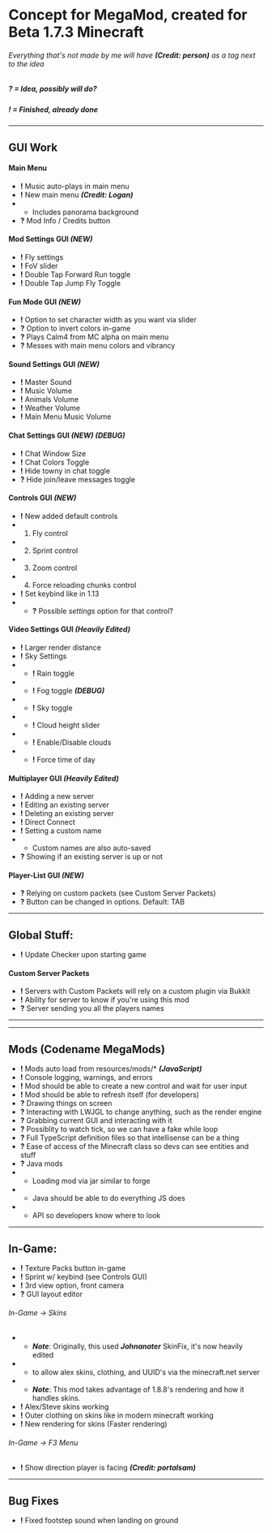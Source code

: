 # Concept for MegaMod, created for Beta 1.7.3 Minecraft
###### Everything that's not made by me will have ***(Credit: person)*** as a tag next to the idea
##### ? = _Idea, possibly will do?_
##### ! = _Finished, already done_
___

## GUI Work
#### Main Menu
* **!** Music auto-plays in main menu
* **!** New main menu ***(Credit: Logan)***
* * Includes panorama background
* **?** Mod Info / Credits button
#### Mod Settings GUI ***(NEW)***
* **!** Fly settings
* **!** FoV slider
* **!** Double Tap Forward Run toggle
* **!** Double Tap Jump Fly Toggle
#### Fun Mode GUI ***(NEW)***
* **!** Option to set character width as you want via slider
* **?** Option to invert colors in-game
* **?** Plays Calm4 from MC alpha on main menu
* **?** Messes with main menu colors and vibrancy
#### Sound Settings GUI ***(NEW)***
* **!** Master Sound
* **!** Music Volume
* **!** Animals Volume
* **!** Weather Volume
* **!** Main Menu Music Volume
#### Chat Settings GUI ***(NEW) (DEBUG)***
* **!** Chat Window Size
* **!** Chat Colors Toggle
* **!** Hide towny in chat toggle
* **?** Hide join/leave messages toggle
#### Controls GUI ***(NEW)***
* **!** New added default controls
* 1. Fly control
* 2. Sprint control
* 3. Zoom control
* 4. Force reloading chunks control
* **!** Set keybind like in 1.13
* * **?** Possible *settings* option for that control?
#### Video Settings GUI ***(Heavily Edited)***
* **!** Larger render distance
* **!** Sky Settings
* * **!** Rain toggle
* * **!** Fog toggle ***(DEBUG)***
* * **!** Sky toggle
* * **!** Cloud height slider
* * **!** Enable/Disable clouds
* * **!** Force time of day
#### Multiplayer GUI ***(Heavily Edited)***
* **!** Adding a new server
* **!** Editing an existing server
* **!** Deleting an existing server
* **!** Direct Connect
* **!** Setting a custom name
* * Custom names are also auto-saved
* **?** Showing if an existing server is up or not
#### Player-List GUI ***(NEW)***
* **?** Relying on custom packets (see Custom Server Packets)
* **?** Button can be changed in options. Default: TAB

___

## Global Stuff:
* **!** Update Checker upon starting game

#### Custom Server Packets
* **!** Servers with Custom Packets will rely on a custom plugin via Bukkit
* **!** Ability for server to know if you're using this mod
* **?** Server sending you all the players names

___



___

## Mods (Codename MegaMods)
* **!** Mods auto load from resources/mods/* ***(JavaScript)***
* **!** Console logging, warnings, and errors
* **!** Mod should be able to create a new control and wait for user input
* **!** Mod should be able to refresh itself (for developers)
* **?** Drawing things on screen
* **?** Interacting with LWJGL to change anything, such as the render engine
* **?** Grabbing current GUI and interacting with it
* **?** Possiblity to watch tick, so we can have a fake while loop
* **?** Full TypeScript definition files so that intellisense can be a thing
* **?** Ease of access of the Minecraft class so devs can see entities and stuff
* **?** Java mods
* * Loading mod via jar similar to forge
* * Java should be able to do everything JS does
* * API so developers know where to look

___

## In-Game:
* **!** Texture Packs button in-game
* **!** Sprint w/ keybind (see Controls GUI)
* **!** 3rd view option, front camera
* **?** GUI layout editor
###### In-Game -> Skins
* * ___Note___: Originally, this used ***Johnanater*** SkinFix, it's now heavily edited
* * to allow alex skins, clothing, and UUID's via the minecraft.net server
* * ___Note___: This mod takes advantage of 1.8.8's rendering and how it handles skins.
* **!** Alex/Steve skins working
* **!** Outer clothing on skins like in modern minecraft working
* **!** New rendering for skins (Faster rendering)
###### In-Game -> F3 Menu
* **!** Show direction player is facing ***(Credit: portalsam)***

___

## Bug Fixes
* **!** Fixed footstep sound when landing on ground

